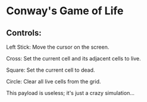 # Conway's Game of Life

## Controls:

Left Stick: Move the cursor on the screen.

Cross: Set the current cell and its adjacent cells to live.

Square: Set the current cell to dead.

Circle: Clear all live cells from the grid.


This payload is useless; it's just a crazy simulation...
